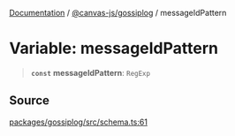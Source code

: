 [Documentation](../../../index.md) / [@canvas-js/gossiplog](../index.md) / messageIdPattern

# Variable: messageIdPattern

> **`const`** **messageIdPattern**: `RegExp`

## Source

[packages/gossiplog/src/schema.ts:61](https://github.com/canvasxyz/canvas/blob/4c6b729f/packages/gossiplog/src/schema.ts#L61)
